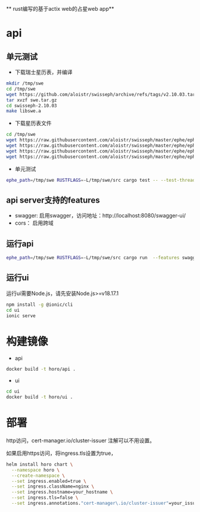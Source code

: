 ** rust编写的基于actix web的占星web app**

# api
## 单元测试

* 下载瑞士星历表，并编译
```bash
mkdir /tmp/swe
cd /tmp/swe
wget https://github.com/aloistr/swisseph/archive/refs/tags/v2.10.03.tar.gz -O swe.tar.gz
tar xvzf swe.tar.gz
cd swisseph-2.10.03
make libswe.a
```

* 下载星历表文件
```bash
cd /tmp/swe
wget https://raw.githubusercontent.com/aloistr/swisseph/master/ephe/ephe/semo_18.se1
wget https://raw.githubusercontent.com/aloistr/swisseph/master/ephe/ephe/semom48.se1
wget https://raw.githubusercontent.com/aloistr/swisseph/master/ephe/ephe/sepl_18.se1
wget https://raw.githubusercontent.com/aloistr/swisseph/master/ephe/ephe/seplm48.se1
```

* 单元测试
```bash
ephe_path=/tmp/swe RUSTFLAGS=-L/tmp/swe/src cargo test -- --test-threads 1
```

## api server支持的features
* swagger: 启用swagger，访问地址：http://localhost:8080/swagger-ui/
* cors： 启用跨域

## 运行api
```bash
ephe_path=/tmp/swe RUSTFLAGS=-L/tmp/swe/src cargo run  --features swagger,cors
```

## 运行ui
运行ui需要Node.js，请先安装Node.js>=v18.17.1
```bash
npm install -g @ionic/cli
cd ui
ionic serve
```

# 构建镜像
* api
```bash
docker build -t horo/api . 
```

* ui
```bash
cd ui
docker build -t horo/ui .
```

# 部署
http访问，cert-manager.io/cluster-issuer 注解可以不用设置。

如果启用https访问，将ingress.tls设置为true，
```bash
helm install horo chart \
  --namespace horo \
  --create-namespace \
  --set ingress.enabled=true \
  --set ingress.className=nginx \
  --set ingress.hostname=your_hostname \
  --set ingress.tls=false \
  --set ingress.annotations."cert-manager\.io/cluster-issuer"=your_issuer
```
